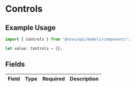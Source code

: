 # Controls

## Example Usage

```typescript
import { Controls } from "@novu/api/models/components";

let value: Controls = {};
```

## Fields

| Field       | Type        | Required    | Description |
| ----------- | ----------- | ----------- | ----------- |